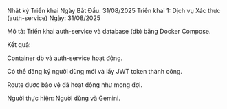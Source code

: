 Nhật ký Triển khai
Ngày Bắt Đầu: 31/08/2025
Triển khai 1: Dịch vụ Xác thực (auth-service)
Ngày: 31/08/2025

Mô tả: Triển khai auth-service và database (db) bằng Docker Compose.

Kết quả:

Container db và auth-service hoạt động.

Có thể đăng ký người dùng mới và lấy JWT token thành công.

Route được bảo vệ đã hoạt động như mong đợi.

Người thực hiện: Người dùng và Gemini.
